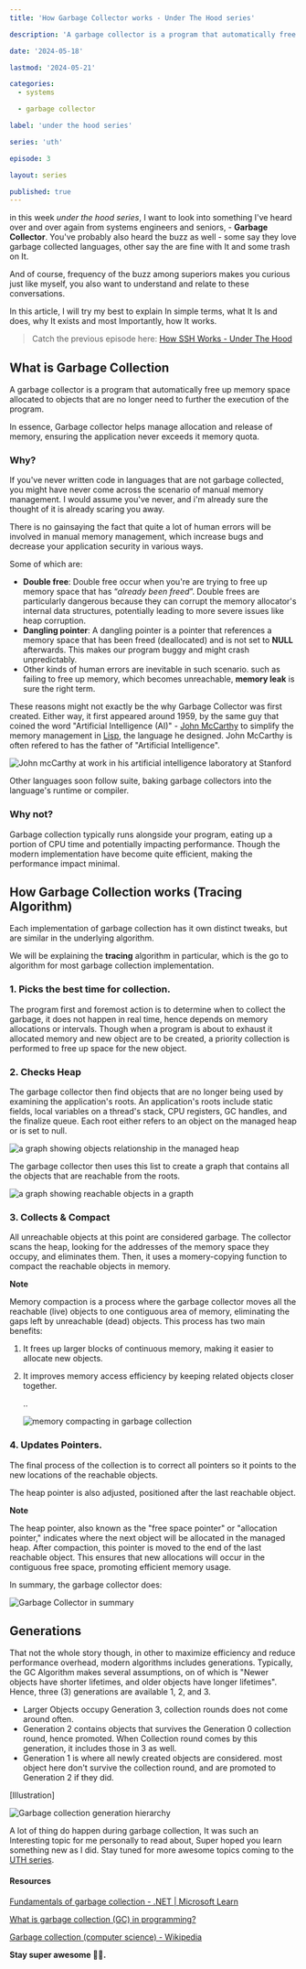 ```yaml
---
title: 'How Garbage Collector works - Under The Hood series'

description: 'A garbage collector is a program that automatically free up memory space allocated to objects that are no longer need to further the execution of the program.'

date: '2024-05-18'

lastmod: '2024-05-21'

categories:
  - systems

  - garbage collector

label: 'under the hood series'

series: 'uth'

episode: 3

layout: series

published: true
---
```


in this week _under the hood series_, I want to look into something I've heard over and over again from systems engineers and seniors, - **Garbage Collector**. You've probably also heard the buzz as well - some say they love garbage collected languages, other say the are fine with It and some trash on It.

And of course, frequency of the buzz among superiors makes you curious just like myself, you also want to understand and relate to these conversations.

In this article, I will try my best to explain In simple terms, what It Is and does, why It exists and most Importantly, how It works.

> Catch the previous episode here:
> [How SSH Works - Under The Hood](https://www.yaqeen.me/blog/how-ssh-works-under-the-hood)

## What is Garbage Collection

A garbage collector is a program that automatically free up memory space allocated to objects that are no longer need to further the execution of the program.

In essence, Garbage collector helps manage allocation and release of memory, ensuring the application never exceeds it memory quota.

### Why?

If you've never written code in languages that are not garbage collected, you might have never come across the scenario of manual memory management. I would assume you've never, and i'm already sure the thought of it is already scaring you away.

There is no gainsaying the fact that quite a lot of human errors will be involved in manual memory management, which increase bugs and decrease your application security in various ways.

Some of which are:

- **Double free**:
  Double free occur when you're are trying to free up memory space that has “_already been freed_”. Double frees are particularly dangerous because they can corrupt the memory allocator's internal data structures, potentially leading to more severe issues like heap corruption.
- **Dangling pointer**:
  A dangling pointer is a pointer that references a memory space that has been freed (deallocated) and is not set to **NULL** afterwards. This makes our program buggy and might crash unpredictably.
- Other kinds of human errors are inevitable in such scenario. such as failing to free up memory, which becomes unreachable, **memory leak** is sure the right term.

These reasons might not exactly be the why Garbage Collector was first created. Either way, it first appeared around 1959, by the same guy that coined the word "Artificial Intelligence (AI)" - [John McCarthy](<https://en.wikipedia.org/wiki/John_McCarthy_(computer_scientist)>) to simplify the memory management in [Lisp](<https://en.wikipedia.org/wiki/Lisp_(programming_language)>), the language he designed. John McCarthy is often refered to has the father of "Artificial Intelligence".

![John mcCarthy at work in his artificial intelligence laboratory at Stanford](https://static.independent.co.uk/s3fs-public/thumbnails/image/2011/10/31/20/48-John-McCarthy-AP.jpg?quality=75&width=1250&crop=3%3A2%2Csmart&auto=webp)

Other languages soon follow suite, baking garbage collectors into the language's runtime or compiler.

### Why not?

Garbage collection typically runs alongside your program, eating up a portion of CPU time and potentially impacting performance. Though the modern implementation have become quite efficient, making the performance impact minimal.

## How Garbage Collection works (Tracing Algorithm)

Each implementation of garbage collection has it own distinct tweaks, but are similar in the underlying algorithm.

We will be explaining the **tracing** algorithm in particular, which is the go to algorithm for most garbage collection implementation.

### 1. Picks the best time for collection.

The program first and foremost action is to determine when to collect the garbage, it does not happen in real time, hence depends on memory allocations or intervals.
Though when a program is about to exhaust it allocated memory and new object are to be created, a priority collection is performed to free up space for the new object.

### 2. Checks Heap

The garbage collector then find objects that are no longer being used by examining the application's roots. An application's roots include static fields, local variables on a thread's stack, CPU registers, GC handles, and the finalize queue. Each root either refers to an object on the managed heap or is set to null.

![a graph showing objects relationship in the managed heap](https://paper-attachments.dropboxusercontent.com/s_0D93CE3324AFDB62F49B8CA5CBF3FAB80B10D6353DD4EC6DB71D6B0C521057D5_1719161794886_Screenshot+2024-06-23+at+17-00-32+Online+FlowChart++Diagrams+Editor+-+Mermaid+Live+Editor.png)

The garbage collector then uses this list to create a graph that contains all the objects that are reachable from the roots.

![a graph showing reachable objects in a grapth](https://paper-attachments.dropboxusercontent.com/s_0D93CE3324AFDB62F49B8CA5CBF3FAB80B10D6353DD4EC6DB71D6B0C521057D5_1719161813666_Screenshot+2024-06-23+at+17-06-18+Online+FlowChart++Diagrams+Editor+-+Mermaid+Live+Editor.png)

### 3. Collects & Compact

All unreachable objects at this point are considered garbage. The collector scans the heap, looking for the addresses of the memory space they occupy, and eliminates them.
Then, it uses a momery-copying function to compact the reachable objects in memory.

**Note**

Memory compaction is a process where the garbage collector moves all the reachable (live) objects to one contiguous area of memory, eliminating the gaps left by unreachable (dead) objects. This process has two main benefits:

1. It frees up larger blocks of continuous memory, making it easier to allocate new objects.

2. It improves memory access efficiency by keeping related objects closer together.

   ..

   ![memory compacting in garbage collection](https://paper-attachments.dropboxusercontent.com/s_0D93CE3324AFDB62F49B8CA5CBF3FAB80B10D6353DD4EC6DB71D6B0C521057D5_1719161885811_Screenshot+2024-06-23+at+17-57-49+Online+FlowChart++Diagrams+Editor+-+Mermaid+Live+Editor.png)

### 4. Updates Pointers.

The final process of the collection is to correct all pointers so it points to the new locations of the reachable objects.

The heap pointer is also adjusted, positioned after the last reachable object.

**Note**

The heap pointer, also known as the "free space pointer" or "allocation pointer," indicates where the next object will be allocated in the managed heap. After compaction, this pointer is moved to the end of the last reachable object. This ensures that new allocations will occur in the contiguous free space, promoting efficient memory usage.

In summary, the garbage collector does:

![Garbage Collector in summary](https://paper-attachments.dropboxusercontent.com/s_0D93CE3324AFDB62F49B8CA5CBF3FAB80B10D6353DD4EC6DB71D6B0C521057D5_1719162037291_Screenshot+2024-06-23+at+18-00-28+Online+FlowChart++Diagrams+Editor+-+Mermaid+Live+Editor.png)

## Generations

That not the whole story though, in other to maximize efficiency and reduce performance overhead, modern algorithms includes generations.
Typically, the GC Algorithm makes several assumptions, on of which is "Newer objects have shorter lifetimes, and older objects have longer lifetimes". Hence, three (3) generations are available 1, 2, and 3.

- Larger Objects occupy Generation 3, collection rounds does not come around often.
- Generation 2 contains objects that survives the Generation 0 collection round, hence promoted. When Collection round comes by this generation, it includes those in 3 as well.
- Generation 1 is where all newly created objects are considered. most object here don't survive the collection round, and are promoted to Generation 2 if they did.

[Illustration]

![Garbage collection generation hierarchy](https://paper-attachments.dropboxusercontent.com/s_0D93CE3324AFDB62F49B8CA5CBF3FAB80B10D6353DD4EC6DB71D6B0C521057D5_1719162048707_Screenshot+2024-06-23+at+17-48-34+Online+FlowChart++Diagrams+Editor+-+Mermaid+Live+Editor.png)

A lot of thing do happen during garbage collection, It was such an Interesting topic for me personally to read about, Super hoped you learn something new as I did. Stay tuned for more awesome topics coming to the [UTH series](https://www.yaqeen.me/blog/series/uth).

#### Resources

[Fundamentals of garbage collection - .NET | Microsoft Learn](https://learn.microsoft.com/en-us/dotnet/standard/garbage-collection/fundamentals)

[What is garbage collection (GC) in programming?](https://www.techtarget.com/searchstorage/definition/garbage-collection)

[Garbage collection (computer science) - Wikipedia](<https://en.wikipedia.org/wiki/Garbage_collection_(computer_science)>)

**Stay super awesome 🫶🏾.**
